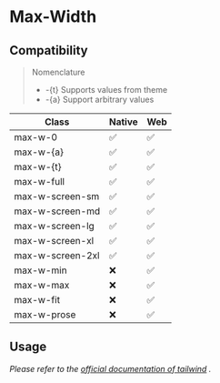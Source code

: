 # Max-Width

## Compatibility

> Nomenclature
> - -{t} Supports values from theme
> - -{a} Support arbitrary values  

| Class            | Native | Web |
| ---------------- | ------ | --- |
| max-w-0          | ✅     | ✅  |
| max-w-{a}        | ✅     | ✅  |
| max-w-{t}        | ✅     | ✅  |
| max-w-full       | ✅     | ✅  |
| max-w-screen-sm  | ✅     | ✅  |
| max-w-screen-md  | ✅     | ✅  |
| max-w-screen-lg  | ✅     | ✅  |
| max-w-screen-xl  | ✅     | ✅  |
| max-w-screen-2xl | ✅     | ✅  |
| max-w-min        | ❌     | ✅  |
| max-w-max        | ❌     | ✅  |
| max-w-fit        | ❌     | ✅  |
| max-w-prose      | ❌     | ✅  |


## Usage

_Please refer to the [official documentation of tailwind](https://tailwindcss.com/docs/max-width) ._
